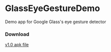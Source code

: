GlassEyeGestureDemo
===================

Demo app for Google Glass's eye gesture detector

### Download
[v1.0 apk file](https://github.com/thorikawa/GlassEyeGestureDemo/releases/download/v1.0/EyeGestureDemo-debug.apk)
